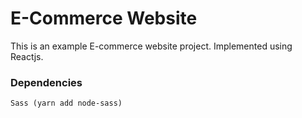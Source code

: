 # E-Commerce Website

This is an example E-commerce website project. Implemented using Reactjs.

### Dependencies
    Sass (yarn add node-sass)